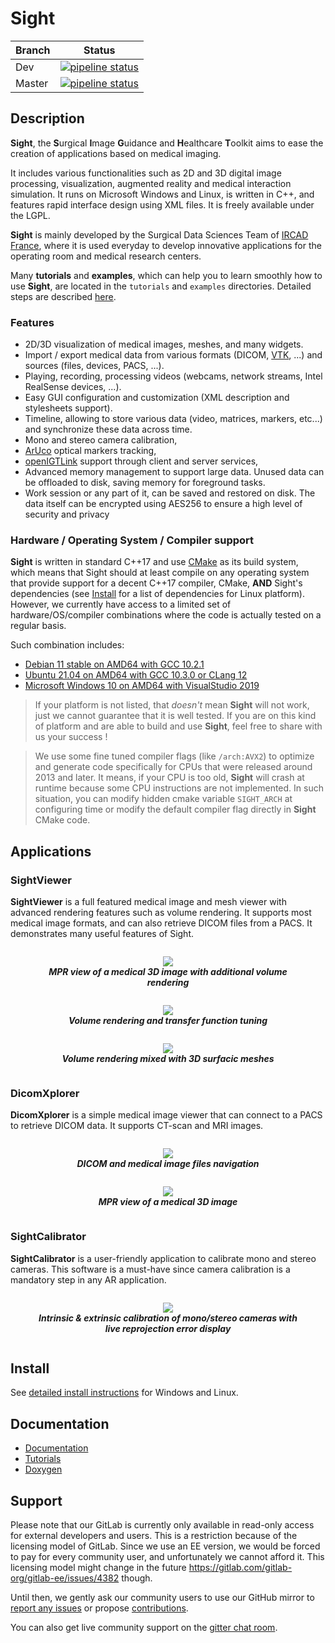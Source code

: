 # Sight

| Branch |    Status |
|--------|-----------|
| Dev    | [![pipeline status](https://git.ircad.fr/Sight/sight/badges/dev/pipeline.svg)](https://git.ircad.fr/Sight/sight/commits/dev) |
| Master | [![pipeline status](https://git.ircad.fr/Sight/sight/badges/master/pipeline.svg)](https://git.ircad.fr/Sight/sight/commits/master) |

## Description

**Sight**, the **S**urgical **I**mage **G**uidance and **H**ealthcare **T**oolkit aims to ease the creation of
applications based on medical imaging.

It includes various functionalities such as 2D and 3D digital image processing, visualization, augmented reality and
medical interaction simulation. It runs on Microsoft Windows and Linux, is written in C++, and features rapid interface
design using XML files. It is freely available under the LGPL.

**Sight** is mainly developed by the Surgical Data Sciences Team of [IRCAD France](https://www.ircad.fr), where it is
used everyday to develop innovative applications for the operating room and medical research centers.

Many **tutorials** and **examples**, which can help you to learn smoothly how to use **Sight**, are located in the
`tutorials` and `examples` directories.
Detailed steps are described [here](https://sight.pages.ircad.fr/sight-doc/Tutorials/index.html).

### Features

- 2D/3D visualization of medical images, meshes, and many widgets.
- Import / export medical data from various formats (DICOM, [VTK](https://www.vtk.org/), ...) and sources
  (files, devices, PACS, ...).
- Playing, recording, processing videos (webcams, network streams, Intel RealSense devices, ...).
- Easy GUI configuration and customization (XML description and stylesheets support).
- Timeline, allowing to store various data (video, matrices, markers, etc...) and synchronize these data across time.
- Mono and stereo camera calibration,
- [ArUco](https://sourceforge.net/projects/aruco/) optical markers tracking,
- [openIGTLink](http://openigtlink.org/) support through client and server services,
- Advanced memory management to support large data. Unused data can be offloaded to disk, saving memory for foreground
  tasks.
- Work session or any part of it, can be saved and restored on disk. The data itself can be encrypted using AES256 to
  ensure a high level of security and privacy


### Hardware / Operating System / Compiler support

**Sight** is written in standard C++17 and use [CMake](https://cmake.org/) as its build system, which means that Sight
should at least compile on any operating system that provide support for a decent C++17 compiler, CMake, **AND** Sight's
dependencies (see [Install](#install) for a list of dependencies for Linux platform). However, we currently have access
to a limited set of hardware/OS/compiler combinations where the code is actually tested on a regular basis.

Such combination includes:
-  [Debian 11 stable on AMD64 with GCC 10.2.1](https://www.debian.org/ports/amd64)
-  [Ubuntu 21.04 on AMD64 with GCC 10.3.0 or CLang 12](https://releases.ubuntu.com/21.04/)
-  [Microsoft Windows 10 on AMD64 with VisualStudio 2019](https://www.microsoft.com/windows/)

> If your platform is not listed, that *doesn't* mean **Sight** will not work, just we cannot guarantee that it is well
> tested. If you are on this kind of platform and are able to build and use **Sight**, feel free to share with us your
> success !

> We use some fine tuned compiler flags (like `/arch:AVX2`) to optimize and generate code specifically for CPUs that
> were released around 2013 and later. It means, if your CPU is too old, **Sight** will crash at runtime because some
> CPU instructions are not implemented. In such situation, you can modify hidden cmake variable `SIGHT_ARCH` at
> configuring time or modify the default compiler flag directly in **Sight** CMake code.

## Applications

### SightViewer

**SightViewer** is a full featured medical image and mesh viewer with advanced rendering features such as volume
rendering. It supports most medical image formats, and can also retrieve DICOM files from a PACS. It demonstrates many
useful features of Sight.

<div align=center style="text-align: center; display: flex; flex-flow: row wrap; justify-content: space-around;">
<figure>
    <img src="https://git.ircad.fr/sight/sight-doc/-/raw/51-enh-doc-update-documentation-to-reflect-sight-21-0-changes/Introduction/media/SightViewer01.gif">
    <figcaption>
        <b><i>MPR view of a medical 3D image with additional volume rendering</i></b>
    </figcaption>
</figure>
<figure>
    <img src="https://git.ircad.fr/sight/sight-doc/-/raw/51-enh-doc-update-documentation-to-reflect-sight-21-0-changes/Introduction/media/SightViewer02.gif">
    <figcaption>
        <b><i>Volume rendering and transfer function tuning</i></b>
    </figcaption>
</figure>
<figure>
    <img src="https://git.ircad.fr/sight/sight-doc/-/raw/51-enh-doc-update-documentation-to-reflect-sight-21-0-changes/Introduction/media/mixed_vr_reconstructions.gif">
    <figcaption>
        <b><i>Volume rendering mixed with 3D surfacic meshes</i></b>
    </figcaption>
</figure>
</div>

### DicomXplorer

**DicomXplorer** is a simple medical image viewer that can connect to a PACS to retrieve DICOM data. It supports CT-scan
and MRI images.

<div align=center style="text-align: center; display: flex; flex-flow: row wrap; justify-content: space-around;">
<figure>
    <img src="https://git.ircad.fr/sight/sight-doc/-/raw/51-enh-doc-update-documentation-to-reflect-sight-21-0-changes/Introduction/media/DicomXplorer01.gif">
    <figcaption>
        <b><i>DICOM and medical image files navigation</i></b>
    </figcaption>
</figure>
<figure>
    <img src="https://git.ircad.fr/sight/sight-doc/-/raw/51-enh-doc-update-documentation-to-reflect-sight-21-0-changes/Introduction/media/DicomXplorer02.gif">
    <figcaption>
        <b><i>MPR view of a medical 3D image</i></b>
    </figcaption>
</figure>
</div>

### SightCalibrator

**SightCalibrator** is a user-friendly application to calibrate mono and stereo cameras.
This software is a must-have since camera calibration is a mandatory step in any AR application.

<div align=center style="text-align: center; display: flex; flex-flow: row wrap; justify-content: space-around;">
<figure style="">
    <img src="https://git.ircad.fr/sight/sight-doc/-/raw/51-enh-doc-update-documentation-to-reflect-sight-21-0-changes/Introduction/media/SightCalibrator01.gif">
    <figcaption>
        <b><i>Intrinsic & extrinsic calibration of mono/stereo cameras with live reprojection error display</i></b>
    </figcaption>
</figure>
</div>

## Install

See [detailed install instructions](https://sight.pages.ircad.fr/sight-doc/Installation/index.html) for Windows and
Linux.

## Documentation

* [Documentation](https://sight.pages.ircad.fr/sight-doc)
* [Tutorials](https://sight.pages.ircad.fr/sight-doc/Tutorials/index.html)
* [Doxygen](https://sight.pages.ircad.fr/sight)

## Support

Please note that our GitLab is currently only available in read-only access for external developers and users. This is a
restriction because of the licensing model of GitLab. Since we use an EE version, we would be forced to pay for every
community user, and unfortunately we cannot afford it. This licensing model might change in the future
https://gitlab.com/gitlab-org/gitlab-ee/issues/4382 though.

Until then, we gently ask our community users to use our GitHub mirror to
[report any issues](https://github.com/IRCAD/sight/issues) or propose
[contributions](https://github.com/IRCAD/sight/pulls).

You can also get live community support on the [gitter chat room](https://gitter.im/IRCAD-IHU/sight-support).

